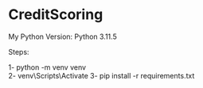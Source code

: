 # CreditScoring

My Python Version: Python 3.11.5

Steps:

1- python -m venv venv   
2- venv\Scripts\Activate 
3- pip install -r requirements.txt
